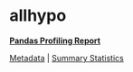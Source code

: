# allhypo

[**Pandas Profiling Report**](https://epistasislab.github.io/pmlb/profile/allhypo.html)

[Metadata](metadata.yaml) | [Summary Statistics](summary_stats.tsv)

